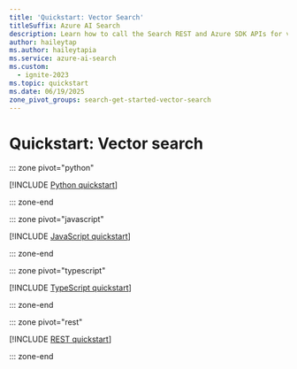 ```yaml
---
title: 'Quickstart: Vector Search'
titleSuffix: Azure AI Search
description: Learn how to call the Search REST and Azure SDK APIs for vector workloads in Azure AI Search.
author: haileytap
ms.author: haileytapia
ms.service: azure-ai-search
ms.custom:
  - ignite-2023
ms.topic: quickstart
ms.date: 06/19/2025
zone_pivot_groups: search-get-started-vector-search
---
```


# Quickstart: Vector search

::: zone pivot="python"

[!INCLUDE [Python quickstart](includes/quickstarts/search-get-started-vector-python.md)]

::: zone-end

::: zone pivot="javascript"

[!INCLUDE [JavaScript quickstart](includes/quickstarts/search-get-started-vector-javascript.md)]

::: zone-end

::: zone pivot="typescript"

[!INCLUDE [TypeScript quickstart](includes/quickstarts/search-get-started-vector-typescript.md)]

::: zone-end

::: zone pivot="rest"

[!INCLUDE [REST quickstart](includes/quickstarts/search-get-started-vector-rest.md)]

::: zone-end
